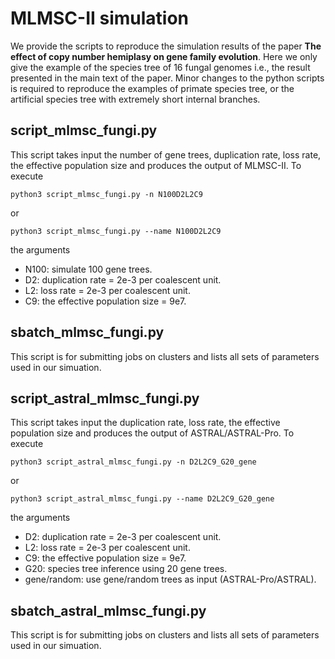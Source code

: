 # MLMSC-II simulation

We provide the scripts to reproduce the simulation results of the paper **The effect of copy number hemiplasy on gene family evolution**. Here we only give the example of the species tree of 16 fungal genomes i.e., the result presented in the main text of the paper. Minor changes to the python scripts is required to reproduce the examples of primate species tree, or the artificial species tree with extremely short internal branches. 

## script_mlmsc_fungi.py
This script takes input the number of gene trees, duplication rate, loss rate, the effective population size and produces the output of MLMSC-II. To execute
```
python3 script_mlmsc_fungi.py -n N100D2L2C9
```
or
```
python3 script_mlmsc_fungi.py --name N100D2L2C9
```
the arguments 
* N100: simulate 100 gene trees.
* D2: duplication rate = 2e-3 per coalescent unit.
* L2: loss rate = 2e-3 per coalescent unit.
* C9: the effective population size = 9e7.

## sbatch_mlmsc_fungi.py
This script is for submitting jobs on clusters and lists all sets of parameters used in our simuation.

## script_astral_mlmsc_fungi.py
This script takes input the duplication rate, loss rate, the effective population size and produces the output of ASTRAL/ASTRAL-Pro. To execute
```
python3 script_astral_mlmsc_fungi.py -n D2L2C9_G20_gene
```
or
```
python3 script_astral_mlmsc_fungi.py --name D2L2C9_G20_gene
```
the arguments 
* D2: duplication rate = 2e-3 per coalescent unit.
* L2: loss rate = 2e-3 per coalescent unit.
* C9: the effective population size = 9e7.
* G20: species tree inference using 20 gene trees.
* gene/random: use gene/random trees as input (ASTRAL-Pro/ASTRAL).

## sbatch_astral_mlmsc_fungi.py
This script is for submitting jobs on clusters and lists all sets of parameters used in our simuation. 

